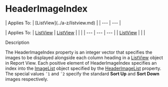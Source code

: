 




<h1 class="heading"><span class="name">HeaderImageIndex</span></h1>
| Applies To: | [ListView](../a-z/listview.md) |
| --- | ---  |

| Applies To: | [ListView](../a-z/listview.md) | [ListView](../a-z/listview.md) |  |  |
| --- | --- | ---  |
| [ListView](../a-z/listview.md) |  |  |


Description


The HeaderImageIndex property is an integer vector that specifies the images to be displayed alongside each column heading in a [ListView](../a-z/listview.md) object in Report View. Each positive element of HeaderImageIndex specifies an index into the [ImageList](../a-z/imagelist.md) object specified by the [HeaderImageList](../a-z/headerimagelist.md) property. The special values `¯1` and `¯2` specify the standard **Sort Up** and **Sort Down** images respectively.




